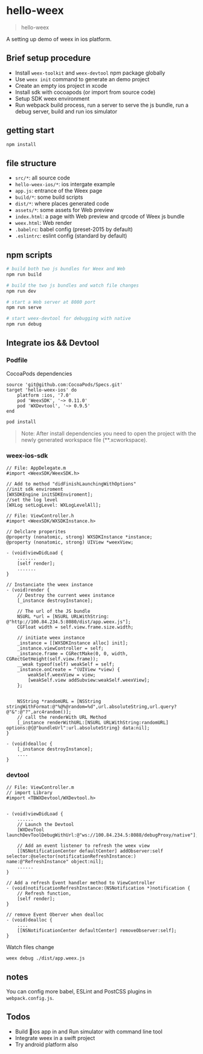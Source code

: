 # hello-weex

> hello-weex

A setting up demo of weex in ios platform.

## Brief setup procedure
* Install `weex-toolkit` and `weex-devtool` npm package globally
* Use `weex init` command to generate an demo project
* Create an empty ios project in xcode
* Install sdk with cocoapods (or import from source code)
* Setup SDK weex environment
* Run webpack build process, run a server to serve the js bundle, run a debug server, build and run ios simulator

## getting start

```bash
npm install
```

## file structure

* `src/*`: all source code
* `hello-weex-ios/*`: ios intergate example
* `app.js`: entrance of the Weex page
* `build/*`: some build scripts
* `dist/*`: where places generated code
* `assets/*`: some assets for Web preview
* `index.html`: a page with Web preview and qrcode of Weex js bundle
* `weex.html`: Web render
* `.babelrc`: babel config (preset-2015 by default)
* `.eslintrc`: eslint config (standard by default)

## npm scripts

```bash
# build both two js bundles for Weex and Web
npm run build

# build the two js bundles and watch file changes
npm run dev

# start a Web server at 8080 port
npm run serve

# start weex-devtool for debugging with native
npm run debug
```

## Integrate ios && Devtool

### Podfile
CocoaPods dependencies
```
source 'git@github.com:CocoaPods/Specs.git' 
target 'hello-weex-ios' do
    platform :ios, '7.0' 
    pod 'WeexSDK', '~> 0.11.0'
    pod 'WXDevtool', '~> 0.9.5'
end
```

```bash
pod install
```
> Note: After install dependencies you need to open the project with the newly generated workspace file (**.xcworkspace).

### weex-ios-sdk
```
// File: AppDelegate.m
#import <WeexSDK/WeexSDK.h>

// Add to method "didFinishLaunchingWithOptions"
//init sdk enviroment
[WXSDKEngine initSDKEnviroment];
//set the log level
[WXLog setLogLevel: WXLogLevelAll];
```

```
// File: ViewController.h
#import <WeexSDK/WXSDKInstance.h>

// Delclare properites
@property (nonatomic, strong) WXSDKInstance *instance;
@property (nonatomic, strong) UIView *weexView;
```

```
- (void)viewDidLoad {
    .......
    [self render];
    .......
}

// Instanciate the weex instance
- (void)render {
    // Destroy the current weex instance
    [_instance destroyInstance];
    
    // The url of the JS bundle
    NSURL *url = [NSURL URLWithString: @"http://100.84.234.5:8080/dist/app.weex.js"];
    CGFloat width = self.view.frame.size.width;

    // initiate weex instance
    _instance = [[WXSDKInstance alloc] init];
    _instance.viewController = self;
    _instance.frame = CGRectMake(0, 0, width, CGRectGetHeight(self.view.frame));
    __weak typeof(self) weakSelf = self;
    _instance.onCreate = ^(UIView *view) {
        weakSelf.weexView = view;
        [weakSelf.view addSubview:weakSelf.weexView];
    };
    
    
    NSString *randomURL = [NSString stringWithFormat:@"%@%@random=%d",url.absoluteString,url.query?@"&":@"?",arc4random()];
    // call the renderWith URL Method
    [_instance renderWithURL:[NSURL URLWithString:randomURL] options:@{@"bundleUrl":url.absoluteString} data:nil];
}

- (void)dealloc {
    [_instance destroyInstance];
    ....
}
```

### devtool
```object-c
// File: ViewController.m
// import Library
#import <TBWXDevtool/WXDevtool.h>


- (void)viewDidLoad {
    ......
    // Launch the Devtool
    [WXDevTool launchDevToolDebugWithUrl:@"ws://100.84.234.5:8088/debugProxy/native"];

    // Add an event listener to refresh the weex view
    [[NSNotificationCenter defaultCenter] addObserver:self selector:@selector(notificationRefreshInstance:) name:@"RefreshInstance" object:nil];
    ......
}

// Add a refresh Event handler method to ViewController
- (void)notificationRefreshInstance:(NSNotification *)notification {
    // Refresh function,
    [self render];
}

// remove Event Oberver when dealloc
- (void)dealloc {
    ....
    [[NSNotificationCenter defaultCenter] removeObserver:self];
}
```

Watch files change
```
weex debug ./dist/app.weex.js
```

## notes

You can config more babel, ESLint and PostCSS plugins in `webpack.config.js`.


## Todos
* Build ios app in and Run simulator with command line tool
* Integrate weex in a swift project
* Try android platform also